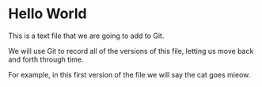 # Hello World

This is a text file that we are going to add to Git.

We will use Git to record all of the versions of this file, letting us 
move back and forth through time.

For example, in this first version of the file we will say the cat
goes mieow.


